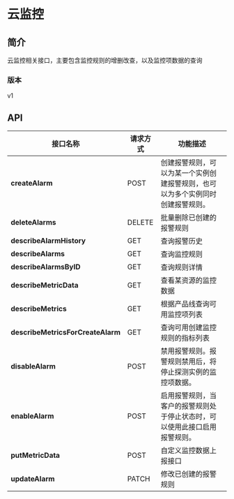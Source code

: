 # 云监控


## 简介
云监控相关接口，主要包含监控规则的增删改查，以及监控项数据的查询


### 版本
v1


## API
|接口名称|请求方式|功能描述|
|---|---|---|
|**createAlarm**|POST|创建报警规则，可以为某一个实例创建报警规则，也可以为多个实例同时创建报警规则。|
|**deleteAlarms**|DELETE|批量删除已创建的报警规则|
|**describeAlarmHistory**|GET|查询报警历史|
|**describeAlarms**|GET|查询监控规则|
|**describeAlarmsByID**|GET|查询规则详情|
|**describeMetricData**|GET|查看某资源的监控数据|
|**describeMetrics**|GET|根据产品线查询可用监控项列表|
|**describeMetricsForCreateAlarm**|GET|查询可用创建监控规则的指标列表|
|**disableAlarm**|POST|禁用报警规则。报警规则禁用后，将停止探测实例的监控项数据。|
|**enableAlarm**|POST|启用报警规则，当客户的报警规则处于停止状态时，可以使用此接口启用报警规则。|
|**putMetricData**|POST|自定义监控数据上报接口|
|**updateAlarm**|PATCH|修改已创建的报警规则|
